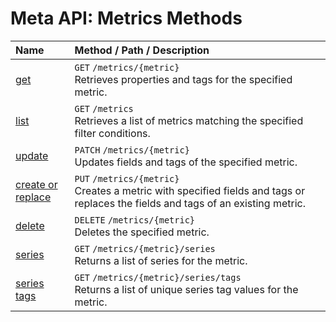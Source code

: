# Meta API: Metrics Methods

| **Name** | **Method** / **Path** / **Description** |
|:---|:---|
| [get](./get.md) | `GET` `/metrics/{metric}`<br> Retrieves properties and tags for the specified metric. |
| [list](./list.md) | `GET` `/metrics` <br> Retrieves a list of metrics matching the specified filter conditions.|
| [update](./update.md) | `PATCH` `/metrics/{metric}` <br> Updates fields and tags of the specified metric.|
| [create or replace](./create-or-replace.md) | `PUT` `/metrics/{metric}`<br> Creates a metric with specified fields and tags or replaces the fields and tags of an existing metric.|
| [delete](./delete.md) | `DELETE` `/metrics/{metric}` <br> Deletes the specified metric.|
| [series](./series.md) | `GET` `/metrics/{metric}/series` <br> Returns a list of series for the metric. |
| [series tags](./series-tags.md) | `GET` `/metrics/{metric}/series/tags` <br> Returns a list of unique series tag values for the metric.|